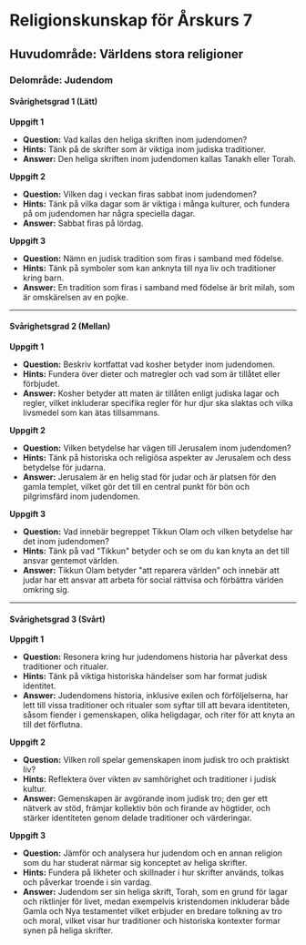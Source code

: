# Religionskunskap för Årskurs 7
## Huvudområde: Världens stora religioner
### Delområde: Judendom

#### Svårighetsgrad 1 (Lätt)

**Uppgift 1**
* **Question:** Vad kallas den heliga skriften inom judendomen?
* **Hints:** Tänk på de skrifter som är viktiga inom judiska traditioner. 
* **Answer:** Den heliga skriften inom judendomen kallas Tanakh eller Torah.

**Uppgift 2**
* **Question:** Vilken dag i veckan firas sabbat inom judendomen?
* **Hints:** Tänk på vilka dagar som är viktiga i många kulturer, och fundera på om judendomen har några speciella dagar.
* **Answer:** Sabbat firas på lördag.

**Uppgift 3**
* **Question:** Nämn en judisk tradition som firas i samband med födelse.
* **Hints:** Tänk på symboler som kan anknyta till nya liv och traditioner kring barn.
* **Answer:** En tradition som firas i samband med födelse är brit milah, som är omskärelsen av en pojke.

---

#### Svårighetsgrad 2 (Mellan)

**Uppgift 1**
* **Question:** Beskriv kortfattat vad kosher betyder inom judendomen.
* **Hints:** Fundera över dieter och matregler och vad som är tillåtet eller förbjudet.
* **Answer:** Kosher betyder att maten är tillåten enligt judiska lagar och regler, vilket inkluderar specifika regler för hur djur ska slaktas och vilka livsmedel som kan ätas tillsammans.

**Uppgift 2**
* **Question:** Vilken betydelse har vägen till Jerusalem inom judendomen?
* **Hints:** Tänk på historiska och religiösa aspekter av Jerusalem och dess betydelse för judarna.
* **Answer:** Jerusalem är en helig stad för judar och är platsen för den gamla templet, vilket gör det till en central punkt för bön och pilgrimsfärd inom judendomen.

**Uppgift 3**
* **Question:** Vad innebär begreppet Tikkun Olam och vilken betydelse har det inom judendomen?
* **Hints:** Tänk på vad "Tikkun" betyder och se om du kan knyta an det till ansvar gentemot världen.
* **Answer:** Tikkun Olam betyder "att reparera världen" och innebär att judar har ett ansvar att arbeta för social rättvisa och förbättra världen omkring sig.

---

#### Svårighetsgrad 3 (Svårt)

**Uppgift 1**
* **Question:** Resonera kring hur judendomens historia har påverkat dess traditioner och ritualer. 
* **Hints:** Tänk på viktiga historiska händelser som har format judisk identitet.
* **Answer:** Judendomens historia, inklusive exilen och förföljelserna, har lett till vissa traditioner och ritualer som syftar till att bevara identiteten, såsom fiender i gemenskapen, olika heligdagar, och riter för att knyta an till det förflutna.

**Uppgift 2**
* **Question:** Vilken roll spelar gemenskapen inom judisk tro och praktiskt liv?
* **Hints:** Reflektera över vikten av samhörighet och traditioner i judisk kultur.
* **Answer:** Gemenskapen är avgörande inom judisk tro; den ger ett nätverk av stöd, främjar kollektiv bön och firande av högtider, och stärker identiteten genom delade traditioner och värderingar.

**Uppgift 3**
* **Question:** Jämför och analysera hur judendom och en annan religion som du har studerat närmar sig konceptet av heliga skrifter.
* **Hints:** Fundera på likheter och skillnader i hur skrifter används, tolkas och påverkar troende i sin vardag.
* **Answer:** Judendom ser sin heliga skrift, Torah, som en grund för lagar och riktlinjer för livet, medan exempelvis kristendomen inkluderar både Gamla och Nya testamentet vilket erbjuder en bredare tolkning av tro och moral, vilket visar hur traditioner och historiska kontexter formar synen på heliga skrifter.